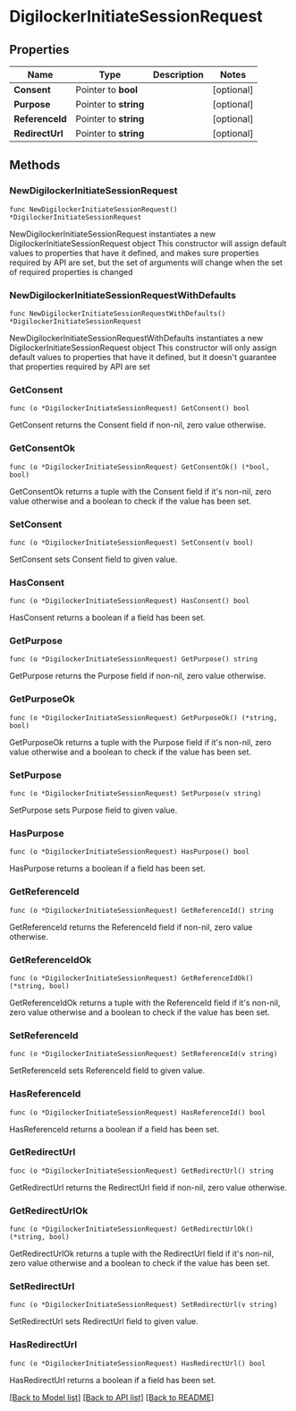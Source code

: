 # DigilockerInitiateSessionRequest

## Properties

Name | Type | Description | Notes
------------ | ------------- | ------------- | -------------
**Consent** | Pointer to **bool** |  | [optional] 
**Purpose** | Pointer to **string** |  | [optional] 
**ReferenceId** | Pointer to **string** |  | [optional] 
**RedirectUrl** | Pointer to **string** |  | [optional] 

## Methods

### NewDigilockerInitiateSessionRequest

`func NewDigilockerInitiateSessionRequest() *DigilockerInitiateSessionRequest`

NewDigilockerInitiateSessionRequest instantiates a new DigilockerInitiateSessionRequest object
This constructor will assign default values to properties that have it defined,
and makes sure properties required by API are set, but the set of arguments
will change when the set of required properties is changed

### NewDigilockerInitiateSessionRequestWithDefaults

`func NewDigilockerInitiateSessionRequestWithDefaults() *DigilockerInitiateSessionRequest`

NewDigilockerInitiateSessionRequestWithDefaults instantiates a new DigilockerInitiateSessionRequest object
This constructor will only assign default values to properties that have it defined,
but it doesn't guarantee that properties required by API are set

### GetConsent

`func (o *DigilockerInitiateSessionRequest) GetConsent() bool`

GetConsent returns the Consent field if non-nil, zero value otherwise.

### GetConsentOk

`func (o *DigilockerInitiateSessionRequest) GetConsentOk() (*bool, bool)`

GetConsentOk returns a tuple with the Consent field if it's non-nil, zero value otherwise
and a boolean to check if the value has been set.

### SetConsent

`func (o *DigilockerInitiateSessionRequest) SetConsent(v bool)`

SetConsent sets Consent field to given value.

### HasConsent

`func (o *DigilockerInitiateSessionRequest) HasConsent() bool`

HasConsent returns a boolean if a field has been set.

### GetPurpose

`func (o *DigilockerInitiateSessionRequest) GetPurpose() string`

GetPurpose returns the Purpose field if non-nil, zero value otherwise.

### GetPurposeOk

`func (o *DigilockerInitiateSessionRequest) GetPurposeOk() (*string, bool)`

GetPurposeOk returns a tuple with the Purpose field if it's non-nil, zero value otherwise
and a boolean to check if the value has been set.

### SetPurpose

`func (o *DigilockerInitiateSessionRequest) SetPurpose(v string)`

SetPurpose sets Purpose field to given value.

### HasPurpose

`func (o *DigilockerInitiateSessionRequest) HasPurpose() bool`

HasPurpose returns a boolean if a field has been set.

### GetReferenceId

`func (o *DigilockerInitiateSessionRequest) GetReferenceId() string`

GetReferenceId returns the ReferenceId field if non-nil, zero value otherwise.

### GetReferenceIdOk

`func (o *DigilockerInitiateSessionRequest) GetReferenceIdOk() (*string, bool)`

GetReferenceIdOk returns a tuple with the ReferenceId field if it's non-nil, zero value otherwise
and a boolean to check if the value has been set.

### SetReferenceId

`func (o *DigilockerInitiateSessionRequest) SetReferenceId(v string)`

SetReferenceId sets ReferenceId field to given value.

### HasReferenceId

`func (o *DigilockerInitiateSessionRequest) HasReferenceId() bool`

HasReferenceId returns a boolean if a field has been set.

### GetRedirectUrl

`func (o *DigilockerInitiateSessionRequest) GetRedirectUrl() string`

GetRedirectUrl returns the RedirectUrl field if non-nil, zero value otherwise.

### GetRedirectUrlOk

`func (o *DigilockerInitiateSessionRequest) GetRedirectUrlOk() (*string, bool)`

GetRedirectUrlOk returns a tuple with the RedirectUrl field if it's non-nil, zero value otherwise
and a boolean to check if the value has been set.

### SetRedirectUrl

`func (o *DigilockerInitiateSessionRequest) SetRedirectUrl(v string)`

SetRedirectUrl sets RedirectUrl field to given value.

### HasRedirectUrl

`func (o *DigilockerInitiateSessionRequest) HasRedirectUrl() bool`

HasRedirectUrl returns a boolean if a field has been set.


[[Back to Model list]](../README.md#documentation-for-models) [[Back to API list]](../README.md#documentation-for-api-endpoints) [[Back to README]](../README.md)


